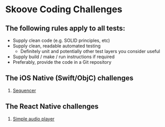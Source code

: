 # Skoove Coding Challenges

## The following rules apply to all tests:

- Supply clean code (e.g. SOLID principles, etc)
- Supply clean, readable automated testing
  - Definitely unit and potentially other test layers you consider useful
- Supply build / make / run instructions if required
- Preferably, provide the code in a Git repository

## The iOS Native (Swift/ObjC) challenges

1. [Sequencer](native/sequencer/README.md)

## The React Native challenges

1. [Simple audio player](react%20native/simple%20audio%20player/README.md)
